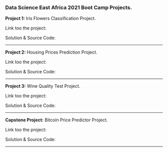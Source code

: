 ### **Data Science East Africa 2021 Boot Camp Projects.** 


**Project 1:** Iris Flowers Classification Project.

Link too the project:  


Solution & Source Code:

___


**Project 2:** Housing Prices Prediction Project.

Link too the project:  


Solution & Source Code:

___

**Project 3:**  Wine Quality Test Project.

Link too the project:  


Solution & Source Code:


___

**Capstone Project:** Bitcoin Price Predictor Project.

Link too the project:  


Solution & Source Code:


___